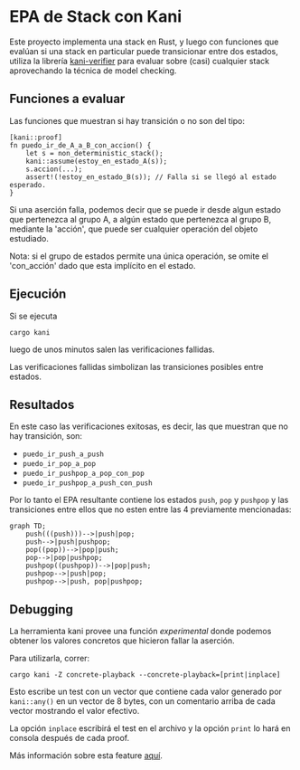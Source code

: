 # EPA de Stack con Kani

Este proyecto implementa una stack en Rust, y luego con funciones que evalúan si una stack en particular puede
transicionar entre dos estados, utiliza la librería [kani-verifier](https://github.com/model-checking/kani) para
evaluar sobre (casi) cualquier stack aprovechando la técnica de model checking.

## Funciones a evaluar

Las funciones que muestran si hay transición o no son del tipo:

```
[kani::proof]
fn puedo_ir_de_A_a_B_con_accion() {
    let s = non_deterministic_stack();
    kani::assume(estoy_en_estado_A(s));
    s.accion(...);
    assert!(!estoy_en_estado_B(s)); // Falla si se llegó al estado esperado.
}
```

Si una aserción falla, podemos decir que se puede ir desde algun estado que pertenezca al grupo A, a algún estado que 
pertenezca al grupo B, mediante la 'acción', que puede ser cualquier operación del objeto estudiado.

Nota: si el grupo de estados permite una única operación, se omite el 'con_acción' dado que esta implícito en el estado.

## Ejecución

Si se ejecuta

```
cargo kani
```

luego de unos minutos salen las verificaciones fallidas. 

Las verificaciones fallidas simbolizan las transiciones posibles entre estados.

## Resultados

En este caso las verificaciones exitosas, es decir, las que muestran que no hay transición, son:

- `puedo_ir_push_a_push`
- `puedo_ir_pop_a_pop`
- `puedo_ir_pushpop_a_pop_con_pop`
- `puedo_ir_pushpop_a_push_con_push`

Por lo tanto el EPA resultante contiene los estados `push`, `pop` y `pushpop` y las transiciones entre ellos que no esten entre
las 4 previamente mencionadas:

```mermaid
graph TD;
    push(((push)))-->|push|pop;
    push-->|push|pushpop;
    pop((pop))-->|pop|push;
    pop-->|pop|pushpop;
    pushpop((pushpop))-->|pop|push;
    pushpop-->|push|pop;
    pushpop-->|push, pop|pushpop;

```

## Debugging

La herramienta kani provee una función *experimental* donde podemos obtener los valores concretos que hicieron fallar la aserción.

Para utilizarla, correr:
```
cargo kani -Z concrete-playback --concrete-playback=[print|inplace]
```

Esto escribe un test con un vector que contiene cada valor generado por `kani::any()` en un vector de 8 bytes, con un comentario
arriba de cada vector mostrando el valor efectivo.

La opción `inplace` escribirá el test en el archivo y la opción `print` lo hará en consola después de cada proof.

Más información sobre esta feature [aquí](https://model-checking.github.io/kani/reference/experimental/concrete-playback.html).